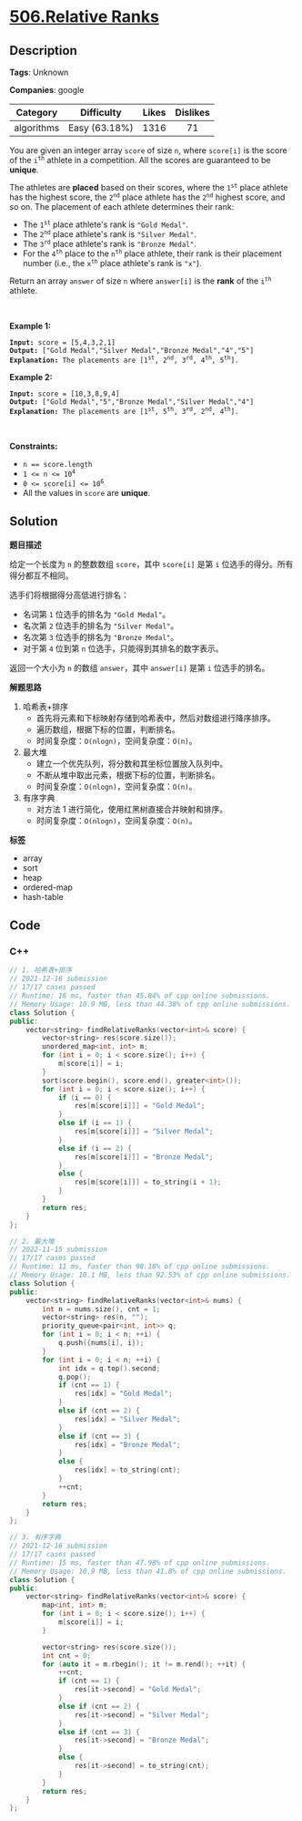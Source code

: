 # [506.Relative Ranks](https://leetcode.com/problems/relative-ranks/description/)

## Description

**Tags**: Unknown

**Companies**: google

|  Category  |  Difficulty   | Likes | Dislikes |
| :--------: | :-----------: | :---: | :------: |
| algorithms | Easy (63.18%) | 1316  |    71    |

<p>You are given an integer array <code>score</code> of size <code>n</code>, where <code>score[i]</code> is the score of the <code>i<sup>th</sup></code> athlete in a competition. All the scores are guaranteed to be <strong>unique</strong>.</p>
<p>The athletes are <strong>placed</strong> based on their scores, where the <code>1<sup>st</sup></code> place athlete has the highest score, the <code>2<sup>nd</sup></code> place athlete has the <code>2<sup>nd</sup></code> highest score, and so on. The placement of each athlete determines their rank:</p>
<ul>
  <li>The <code>1<sup>st</sup></code> place athlete&#39;s rank is <code>&quot;Gold Medal&quot;</code>.</li>
  <li>The <code>2<sup>nd</sup></code> place athlete&#39;s rank is <code>&quot;Silver Medal&quot;</code>.</li>
  <li>The <code>3<sup>rd</sup></code> place athlete&#39;s rank is <code>&quot;Bronze Medal&quot;</code>.</li>
  <li>For the <code>4<sup>th</sup></code> place to the <code>n<sup>th</sup></code> place athlete, their rank is their placement number (i.e., the <code>x<sup>th</sup></code> place athlete&#39;s rank is <code>&quot;x&quot;</code>).</li>
</ul>
<p>Return an array <code>answer</code> of size <code>n</code> where <code>answer[i]</code> is the <strong>rank</strong> of the <code>i<sup>th</sup></code> athlete.</p>
<p>&nbsp;</p>
<p><strong class="example">Example 1:</strong></p>
<pre><code><strong>Input:</strong> score = [5,4,3,2,1]
<strong>Output:</strong> [&quot;Gold Medal&quot;,&quot;Silver Medal&quot;,&quot;Bronze Medal&quot;,&quot;4&quot;,&quot;5&quot;]
<strong>Explanation:</strong> The placements are [1<sup>st</sup>, 2<sup>nd</sup>, 3<sup>rd</sup>, 4<sup>th</sup>, 5<sup>th</sup>].</code></pre>
<p><strong class="example">Example 2:</strong></p>
<pre><code><strong>Input:</strong> score = [10,3,8,9,4]
<strong>Output:</strong> [&quot;Gold Medal&quot;,&quot;5&quot;,&quot;Bronze Medal&quot;,&quot;Silver Medal&quot;,&quot;4&quot;]
<strong>Explanation:</strong> The placements are [1<sup>st</sup>, 5<sup>th</sup>, 3<sup>rd</sup>, 2<sup>nd</sup>, 4<sup>th</sup>].</code></pre>
<p>&nbsp;</p>
<p><strong>Constraints:</strong></p>
<ul>
  <li><code>n == score.length</code></li>
  <li><code>1 &lt;= n &lt;= 10<sup>4</sup></code></li>
  <li><code>0 &lt;= score[i] &lt;= 10<sup>6</sup></code></li>
  <li>All the values in <code>score</code> are <strong>unique</strong>.</li>
</ul>

## Solution

**题目描述**

给定一个长度为 `n` 的整数数组 `score`，其中 `score[i]` 是第 `i` 位选手的得分。所有得分都互不相同。

选手们将根据得分高低进行排名：

- 名词第 `1` 位选手的排名为 `"Gold Medal"`。
- 名次第 `2` 位选手的排名为 `"Silver Medal"`。
- 名次第 `3` 位选手的排名为 `"Bronze Medal"`。
- 对于第 `4` 位到第 `n` 位选手，只能得到其排名的数字表示。

返回一个大小为 `n` 的数组 `answer`，其中 `answer[i]` 是第 `i` 位选手的排名。

**解题思路**

1. 哈希表+排序
   - 首先将元素和下标映射存储到哈希表中，然后对数组进行降序排序。
   - 遍历数组，根据下标的位置，判断排名。
   - 时间复杂度：`O(nlogn)`，空间复杂度：`O(n)`。
2. 最大堆
   - 建立一个优先队列，将分数和其坐标位置放入队列中。
   - 不断从堆中取出元素，根据下标的位置，判断排名。
   - 时间复杂度：`O(nlogn)`，空间复杂度：`O(n)`。
3. 有序字典
   - 对方法 1 进行简化，使用红黑树直接合并映射和排序。
   - 时间复杂度：`O(nlogn)`，空间复杂度：`O(n)`。

**标签**

- array
- sort
- heap
- ordered-map
- hash-table

<!-- code start -->
## Code

### C++

```cpp
// 1. 哈希表+排序
// 2021-12-16 submission
// 17/17 cases passed
// Runtime: 16 ms, faster than 45.84% of cpp online submissions.
// Memory Usage: 10.9 MB, less than 44.38% of cpp online submissions.
class Solution {
public:
    vector<string> findRelativeRanks(vector<int>& score) {
        vector<string> res(score.size());
        unordered_map<int, int> m;
        for (int i = 0; i < score.size(); i++) {
            m[score[i]] = i;
        }
        sort(score.begin(), score.end(), greater<int>());
        for (int i = 0; i < score.size(); i++) {
            if (i == 0) {
                res[m[score[i]]] = "Gold Medal";
            }
            else if (i == 1) {
                res[m[score[i]]] = "Silver Medal";
            }
            else if (i == 2) {
                res[m[score[i]]] = "Bronze Medal";
            }
            else {
                res[m[score[i]]] = to_string(i + 1);
            }
        }
        return res;
    }
};
```

```cpp
// 2. 最大堆
// 2022-11-15 submission
// 17/17 cases passed
// Runtime: 11 ms, faster than 98.18% of cpp online submissions.
// Memory Usage: 10.1 MB, less than 92.53% of cpp online submissions.
class Solution {
public:
    vector<string> findRelativeRanks(vector<int>& nums) {
        int n = nums.size(), cnt = 1;
        vector<string> res(n, "");
        priority_queue<pair<int, int>> q;
        for (int i = 0; i < n; ++i) {
            q.push({nums[i], i});
        }
        for (int i = 0; i < n; ++i) {
            int idx = q.top().second;
            q.pop();
            if (cnt == 1) {
                res[idx] = "Gold Medal";
            }
            else if (cnt == 2) {
                res[idx] = "Silver Medal";
            }
            else if (cnt == 3) {
                res[idx] = "Bronze Medal";
            }
            else {
                res[idx] = to_string(cnt);
            }
            ++cnt;
        }
        return res;
    }
};
```

```cpp
// 3. 有序字典
// 2021-12-16 submission
// 17/17 cases passed
// Runtime: 15 ms, faster than 47.98% of cpp online submissions.
// Memory Usage: 10.9 MB, less than 41.8% of cpp online submissions.
class Solution {
public:
    vector<string> findRelativeRanks(vector<int>& score) {
        map<int, int> m;
        for (int i = 0; i < score.size(); i++) {
            m[score[i]] = i;
        }

        vector<string> res(score.size());
        int cnt = 0;
        for (auto it = m.rbegin(); it != m.rend(); ++it) {
            ++cnt;
            if (cnt == 1) {
                res[it->second] = "Gold Medal";
            }
            else if (cnt == 2) {
                res[it->second] = "Silver Medal";
            }
            else if (cnt == 3) {
                res[it->second] = "Bronze Medal";
            }
            else {
                res[it->second] = to_string(cnt);
            }
        }
        return res;
    }
};
```

<!-- code end -->

